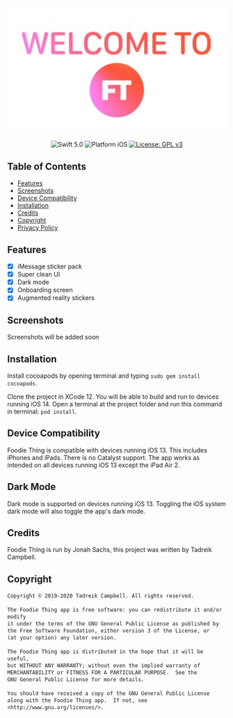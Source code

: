 ![Foodie Thing](Welcome.png)
==========

<p align="center">
<img src="https://img.shields.io/badge/Swift-5.0-orange.svg" alt="Swift 5.0"/>
<img src="https://img.shields.io/badge/platform-iOS-lightgrey.svg" alt="Platform iOS"/>
<a href="/LICENSE">
<img src="https://img.shields.io/badge/License-GPLv3-blue.svg" alt="License: GPL v3"/>
</a>
</p>



## Table of Contents

- [Features](#features)
- [Screenshots](#screenshots)
- [Device Compatibility](#device-compatibility)
- [Installation](#installation)
- [Credits](#credits)
- [Copyright](#copyright)
- [Privacy Policy](privacy_policy.md)

## Features

- [x] iMessage sticker pack
- [x] Super clean UI
- [x] Dark mode
- [x] Onboarding screen
- [x] Augmented reality stickers

## Screenshots

Screenshots will be added soon


## Installation

Install cocoapods by opening terminal and typing ```sudo gem install cocoapods```.

Clone the project in XCode 12. You will be able to build and run to devices running iOS 14. 
Open a terminal at the project folder and run this command in terminal: ```pod install```.


## Device Compatibility

Foodie Thing is compatible with devices running iOS 13. This includes iPhones and iPads. There is no Catalyst support. 
The app works as intended on all devices running iOS 13 except the iPad Air 2.


## Dark Mode

Dark mode is supported on devices running iOS 13. Toggling the iOS system dark mode will also toggle the app's dark mode.


## Credits

Foodie Thing is run by Jonah Sachs, this project was written by Tadreik Campbell.

## Copyright

    Copyright © 2019-2020 Tadreik Campbell. All rights reserved.

    The Foodie Thing app is free software: you can redistribute it and/or modify
    it under the terms of the GNU General Public License as published by
    the Free Software Foundation, either version 3 of the License, or
    (at your option) any later version.

    The Foodie Thing app is distributed in the hope that it will be useful,
    but WITHOUT ANY WARRANTY; without even the implied warranty of
    MERCHANTABILITY or FITNESS FOR A PARTICULAR PURPOSE.  See the
    GNU General Public License for more details.

    You should have received a copy of the GNU General Public License
    along with the Foodie Thing app.  If not, see <http://www.gnu.org/licenses/>.


